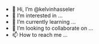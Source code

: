 - 👋 Hi, I’m @kelvinhasseler
- 👀 I’m interested in ...
- 🌱 I’m currently learning ...
- 💞️ I’m looking to collaborate on ...
- 📫 How to reach me ...

<!---
kelvinhasseler/kelvinhasseler is a ✨ special ✨ repository because its `README.md` (this file) appears on your GitHub profile.
You can click the Preview link to take a look at your changes.
--->
